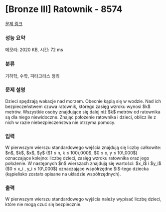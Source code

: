 # [Bronze III] Ratownik - 8574 

[문제 링크](https://www.acmicpc.net/problem/8574) 

### 성능 요약

메모리: 2020 KB, 시간: 72 ms

### 분류

기하학, 수학, 피타고라스 정리

### 문제 설명

<p>Dzieci spędzają wakacje nad morzem. Obecnie kąpią się w wodzie. Nad ich bezpieczeństwem czuwa ratownik, którego zasięg wzroku wynosi $k$ metrów. Wszystkie osoby znajdujące się dalej niż $k$ metrów od ratownika są dla niego niewidoczne. Znając położenie ratownika i dzieci, oblicz ile z nich w razie niebezpieczeństwa nie otrzyma pomocy.</p>

### 입력 

 <p>W pierwszym wierszu standardowego wejścia znajdują się liczby całkowite: $n$, $k$, $x$, $y$ ($1 ≤ n, k ≤ 100\,000$, $0 ≤ x, y ≤ 10\,000$) oznaczające kolejno: liczbę dzieci, zasięg wzroku ratownika oraz jego położenie. W następnych $n$ wierszach znajdują się wartości: $x_i$ i $y_i$ ($0 ≤ x_i , y_i ≤ 10\,000$) oznaczające współrzędne $i$-tego dziecka (kąpielisko zostało opisane na układzie współrzędnych).</p>

### 출력 

 <p>W pierwszym wierszu standardowego wyjścia należy wypisać liczbę dzieci, które nie mogą czuć się bezpiecznie.</p>


